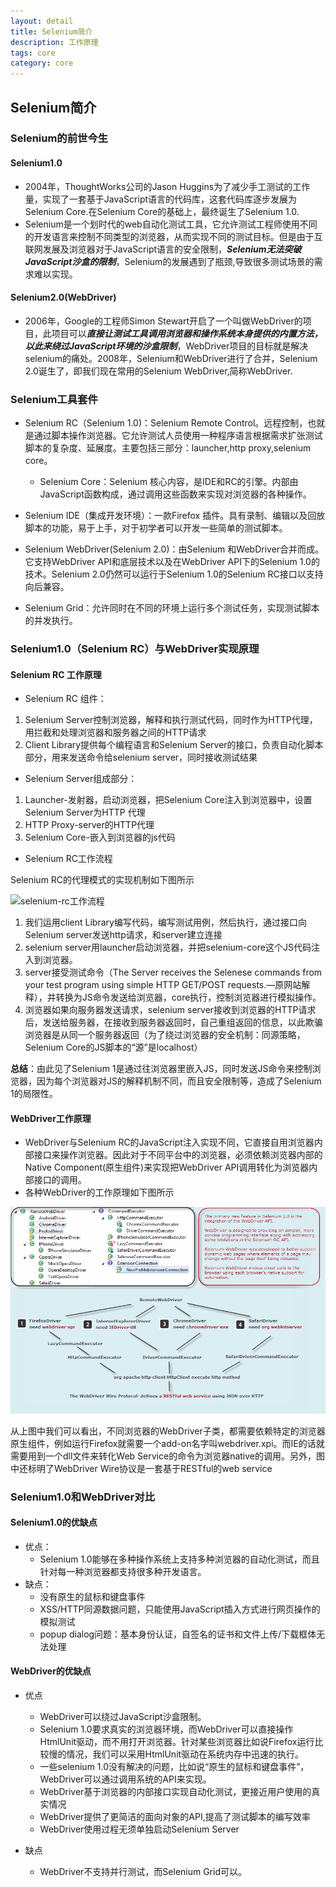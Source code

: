 ```yaml
---
layout: detail
title: Selenium简介
description: 工作原理
tags: core
category: core
---
```


## Selenium简介
### Selenium的前世今生
#### Selenium1.0
- 2004年，ThoughtWorks公司的Jason Huggins为了减少手工测试的工作量，实现了一套基于JavaScript语言的代码库，这套代码库逐步发展为Selenium Core.在Selenium Core的基础上，最终诞生了Selenium 1.0.
- Selenium是一个划时代的web自动化测试工具，它允许测试工程师使用不同的开发语言来控制不同类型的浏览器，从而实现不同的测试目标。但是由于互联网发展及浏览器对于JavaScript语言的安全限制，***Selenium无法突破JavaScript沙盒的限制***，Selenium的发展遇到了瓶颈,导致很多测试场景的需求难以实现。

#### Selenium2.0(WebDriver)

- 2006年，Google的工程师Simon Stewart开启了一个叫做WebDriver的项目，此项目可以***直接让测试工具调用浏览器和操作系统本身提供的内置方法，以此来绕过JavaScript环境的沙盒限制***，WebDriver项目的目标就是解决selenium的痛处。2008年，Selenium和WebDriver进行了合并，Selenium 2.0诞生了，即我们现在常用的Selenium WebDriver,简称WebDriver.

### Selenium工具套件

- Selenium RC（Selenium 1.0)：Selenium Remote Control。远程控制，也就是通过脚本操作浏览器。它允许测试人员使用一种程序语言根据需求扩张测试脚本的复杂度、延展度。主要包括三部分：launcher,http proxy,selenium core。
    - Selenium Core：Selenium 核心内容，是IDE和RC的引擎。内部由JavaScript函数构成，通过调用这些函数来实现对浏览器的各种操作。
- Selenium IDE（集成开发环境）：一款Firefox 插件。具有录制、编辑以及回放脚本的功能，易于上手，对于初学者可以开发一些简单的测试脚本。

- Selenium WebDriver(Selenium 2.0)：由Selenium 和WebDriver合并而成。它支持WebDriver API和底层技术以及在WebDriver API下的Selenium 1.0的技术。Selenium 2.0仍然可以运行于Selenium 1.0的Selenium RC接口以支持向后兼容。

- Selenium Grid：允许同时在不同的环境上运行多个测试任务，实现测试脚本的并发执行。

### Selenium1.0（Selenium RC）与WebDriver实现原理
#### Selenium RC 工作原理
- Selenium RC 组件： 
1. Selenium Server控制浏览器，解释和执行测试代码，同时作为HTTP代理，用拦截和处理浏览器和服务器之间的HTTP请求 
2.  Client Library提供每个编程语言和Selenium Server的接口，负责自动化脚本部分，用来发送命令给selenium server，同时接收测试结果
- Selenium Server组成部分： 
1. Launcher-发射器，启动浏览器，把Selenium Core注入到浏览器中，设置Selenium Server为HTTP 代理 
2. HTTP Proxy-server的HTTP代理 
3. Selenium Core-嵌入到浏览器的js代码

- Selenium RC工作流程

Selenium RC的代理模式的实现机制如下图所示

![selenium-rc工作流程](/pictures/Selenium/selenium-rc实现机制.jpg“selenium-rc实现机制”)

1.  我们运用client Library编写代码，编写测试用例，然后执行，通过接口向Selenium server发送http请求，和server建立连接 
2. selenium server用launcher启动浏览器，并把selenium-core这个JS代码注入到浏览器。 
3. server接受测试命令（The Server receives the Selenese commands from your test program using simple HTTP GET/POST requests.—原网站解释），并转换为JS命令发送给浏览器，core执行，控制浏览器进行模拟操作。 
4. 浏览器如果向服务器发送请求，selenium server接收到浏览器的HTTP请求后，发送给服务器，在接收到服务器返回时，自己重组返回的信息，以此欺骗浏览器是从同一个服务器返回（为了绕过浏览器的安全机制：同源策略，Selenium Core的JS脚本的“源”是localhost）

**总结**：由此见了Selenium 1是通过往浏览器里嵌入JS，同时发送JS命令来控制浏览器，因为每个浏览器对JS的解释机制不同，而且安全限制等，造成了Selenium 1的局限性。

#### WebDriver工作原理
- WebDriver与Selenium RC的JavaScript注入实现不同，它直接自用浏览器内部接口来操作浏览器。因此对于不同平台中的浏览器，必须依赖浏览器内部的Native Component(原生组件)来实现把WebDriver API调用转化为浏览器内部接口的调用。
- 各种WebDriver的工作原理如下图所示

![webdriver-work-flow](/pictures/Selenium/webdriver-work-flow.png "webdriver-work-flow")

从上图中我们可以看出，不同浏览器的WebDriver子类，都需要依赖特定的浏览器原生组件，例如运行Firefox就需要一个add-on名字叫webdriver.xpi。而IE的话就需要用到一个dll文件来转化Web Service的命令为浏览器native的调用。另外，图中还标明了WebDriver Wire协议是一套基于RESTful的web service


### Selenium1.0和WebDriver对比
#### Selenium1.0的优缺点
-  优点：
    - Selenium 1.0能够在多种操作系统上支持多种浏览器的自动化测试，而且针对每一种浏览器都支持很多种开发语言。
- 缺点：
	- 没有原生的鼠标和键盘事件
	- XSS/HTTP同源数据问题，只能使用JavaScript插入方式进行网页操作的模拟测试
	- popup dialog问题：基本身份认证，自签名的证书和文件上传/下载框体无法处理

#### WebDriver的优缺点
- 优点
	- WebDriver可以绕过JavaScript沙盒限制。
	- Selenium 1.0要求真实的浏览器环境，而WebDriver可以直接操作HtmlUnit驱动，而不用打开浏览器。针对某些浏览器比如说Firefox运行比较慢的情况，我们可以采用HtmlUnit驱动在系统内存中迅速的执行。
	- 一些selenium 1.0没有解决的问题，比如说“原生的鼠标和键盘事件”，WebDriver可以通过调用系统的API来实现。
	- WebDriver基于浏览器的内部接口实现自动化测试，更接近用户使用的真实情况
	- WebDriver提供了更简洁的面向对象的API,提高了测试脚本的编写效率
	- WebDriver使用过程无须单独启动Selenium Server

- 缺点
	- WebDriver不支持并行测试，而Selenium Grid可以。


